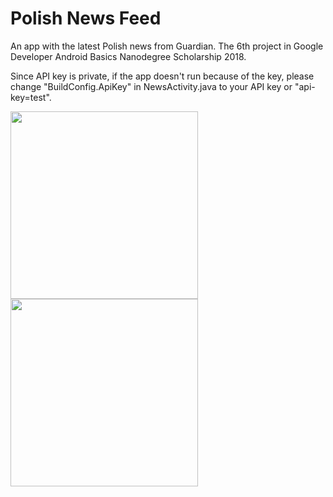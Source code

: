 # Polish News Feed

An app with the latest Polish news from Guardian. The 6th project in Google Developer Android Basics Nanodegree Scholarship 2018.

Since API key is private, if the app doesn't run because of the key, please change "BuildConfig.ApiKey" in NewsActivity.java to your API key or "api-key=test".

<image src ="https://github.com/eovka/apps-screenshots/blob/master/Polish-News_2018-05-20-10-41-31.png" width=300>  <image src= "https://github.com/eovka/apps-screenshots/blob/master/Polish-News_2018-06-01-10-49-09.png" width=300>
